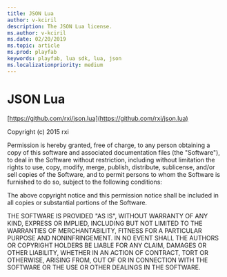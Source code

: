 ```yaml
---
title: JSON Lua
author: v-kciril
description: The JSON Lua license.
ms.author: v-kciril
ms.date: 02/20/2019
ms.topic: article
ms.prod: playfab
keywords: playfab, lua sdk, lua, json
ms.localizationpriority: medium
---
```


# JSON Lua

[https://github.com/rxi/json.lua](https://github.com/rxi/json.lua)

Copyright (c) 2015 rxi

Permission is hereby granted, free of charge, to any person obtaining a copy of
this software and associated documentation files (the "Software"), to deal in
the Software without restriction, including without limitation the rights to
use, copy, modify, merge, publish, distribute, sublicense, and/or sell copies
of the Software, and to permit persons to whom the Software is furnished to do
so, subject to the following conditions:

The above copyright notice and this permission notice shall be included in all
copies or substantial portions of the Software.

THE SOFTWARE IS PROVIDED "AS IS", WITHOUT WARRANTY OF ANY KIND, EXPRESS OR
IMPLIED, INCLUDING BUT NOT LIMITED TO THE WARRANTIES OF MERCHANTABILITY,
FITNESS FOR A PARTICULAR PURPOSE AND NONINFRINGEMENT. IN NO EVENT SHALL THE
AUTHORS OR COPYRIGHT HOLDERS BE LIABLE FOR ANY CLAIM, DAMAGES OR OTHER
LIABILITY, WHETHER IN AN ACTION OF CONTRACT, TORT OR OTHERWISE, ARISING FROM,
OUT OF OR IN CONNECTION WITH THE SOFTWARE OR THE USE OR OTHER DEALINGS IN THE
SOFTWARE.